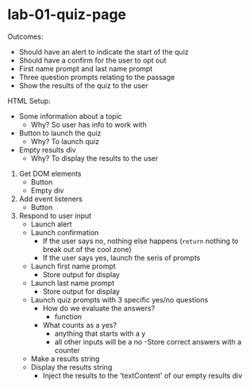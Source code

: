 # lab-01-quiz-page

Outcomes:
- Should have an alert to indicate the start of the quiz
- Should have a confirm for the user to opt out
- First name prompt and last name prompt
- Three question prompts relating to the passage
- Show the results of the quiz to the user

HTML Setup:
- Some information about a topic
    - Why? So user has info to work with
- Button to launch the quiz
    - Why? To launch quiz
- Empty results div
    - Why? To display the results to the user

1) Get DOM elements
    - Button
    - Empty div
2) Add event listeners
    - Button
3) Respond to user input
    - Launch alert
    - Launch confirmation
        - If the user says no, nothing else happens (`return` nothing to break out of the cool zone)
        - If the user says yes, launch the seris of prompts
    - Launch first name prompt
        - Store output for display
    - Launch last name prompt
        - Store output for display
    - Launch quiz prompts with 3 specific yes/no questions
        - How do we evaluate the answers?
            - function
        - What counts as a yes?
            - anything that starts with a y
            - all other inputs will be a no
        -Store correct answers with a counter
    - Make a results string
    - Display the results string
        - Inject the results to the 'textContent' of our empty results div
